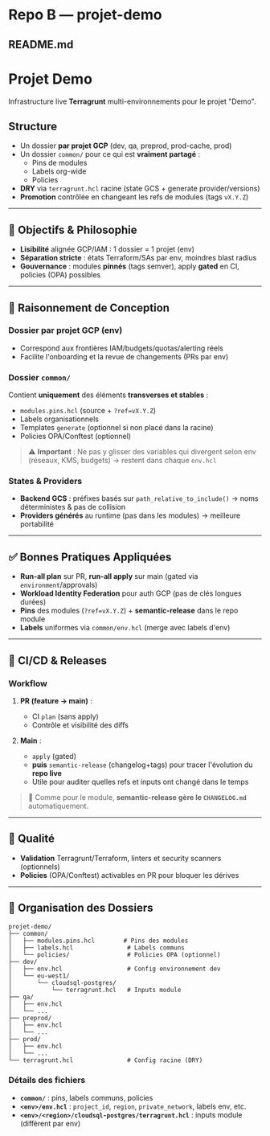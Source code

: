 # Repo B — projet-demo

## README.md

# Projet Demo

Infrastructure live **Terragrunt** multi-environnements pour le projet "Demo".

## Structure

- Un dossier **par projet GCP** (dev, qa, preprod, prod-cache, prod)
- Un dossier `common/` pour ce qui est **vraiment partagé** :
    - Pins de modules
    - Labels org-wide
    - Policies
- **DRY** via `terragrunt.hcl` racine (state GCS + generate provider/versions)
- **Promotion** contrôlée en changeant les refs de modules (tags `vX.Y.Z`)

---

## 🎯 Objectifs & Philosophie

- **Lisibilité** alignée GCP/IAM : 1 dossier = 1 projet (env)
- **Séparation stricte** : états Terraform/SAs par env, moindres blast radius
- **Gouvernance** : modules **pinnés** (tags semver), apply **gated** en CI, policies (OPA) possibles

---

## 🧠 Raisonnement de Conception

### Dossier par projet GCP (env)

- Correspond aux frontières IAM/budgets/quotas/alerting réels
- Facilite l'onboarding et la revue de changements (PRs par env)

### Dossier `common/`

Contient **uniquement** des éléments **transverses et stables** :

- `modules.pins.hcl` (source + `?ref=vX.Y.Z`)
- Labels organisationnels
- Templates `generate` (optionnel si non placé dans la racine)
- Policies OPA/Conftest (optionnel)

> ⚠️ **Important** : Ne pas y glisser des variables qui divergent selon env (réseaux, KMS, budgets) → restent dans chaque `env.hcl`

### States & Providers

- **Backend GCS** : préfixes basés sur `path_relative_to_include()` → noms déterministes & pas de collision
- **Providers générés** au runtime (pas dans les modules) → meilleure portabilité

---

## ✅ Bonnes Pratiques Appliquées

- **Run-all plan** sur PR, **run-all apply** sur main (gated via `environment`/approvals)
- **Workload Identity Federation** pour auth GCP (pas de clés longues durées)
- **Pins** des modules (`?ref=vX.Y.Z`) + **semantic-release** dans le repo module
- **Labels** uniformes via `common/env.hcl` (merge avec labels d'env)

---

## 🔁 CI/CD & Releases

### Workflow

1. **PR (feature → main)** :
    - CI `plan` (sans apply)
    - Contrôle et visibilité des diffs

2. **Main** :
    - `apply` (gated)
    - **puis** `semantic-release` (changelog+tags) pour tracer l'évolution du **repo live**
    - Utile pour auditer quelles refs et inputs ont changé dans le temps

> 📝 Comme pour le module, **semantic-release gère le `CHANGELOG.md`** automatiquement.

---

## 🧪 Qualité

- **Validation** Terragrunt/Terraform, linters et security scanners (optionnels)
- **Policies** (OPA/Conftest) activables en PR pour bloquer les dérives

---

## 🧭 Organisation des Dossiers
```
projet-demo/
├── common/
│   ├── modules.pins.hcl        # Pins des modules
│   ├── labels.hcl               # Labels communs
│   └── policies/                # Policies OPA (optionnel)
├── dev/
│   ├── env.hcl                  # Config environnement dev
│   └── eu-west1/
│       └── cloudsql-postgres/
│           └── terragrunt.hcl   # Inputs module
├── qa/
│   ├── env.hcl
│   └── ...
├── preprod/
│   ├── env.hcl
│   └── ...
├── prod/
│   ├── env.hcl
│   └── ...
└── terragrunt.hcl               # Config racine (DRY)
```

### Détails des fichiers

- **`common/`** : pins, labels communs, policies
- **`<env>/env.hcl`** : `project_id`, `region`, `private_network`, labels env, etc.
- **`<env>/<region>/cloudsql-postgres/terragrunt.hcl`** : inputs module (diffèrent par env)